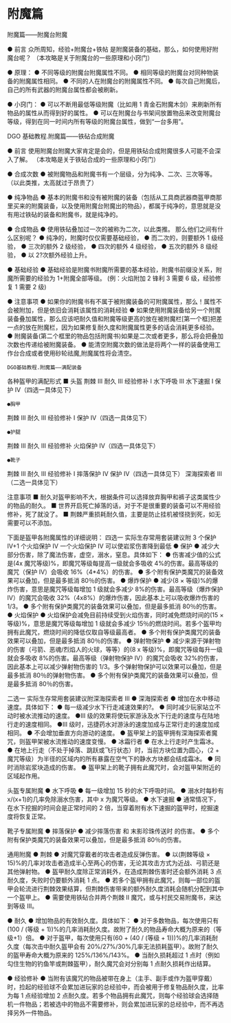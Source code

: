 <!-- community/creation/1002 -->

# 附魔篇

附魔篇——附魔台附魔

● 前言
众所周知，经验+附魔台+铁帖 是附魔装备的基础，那么，如何使用好附魔台呢？
（本攻略是关于附魔台的一些原理和小窍门）

● 原理：
● 不同等级的附魔台附魔属性不同。
● 相同等级的附魔台对同种物装备的附魔属性相同。
● 不同的人在附魔台的附魔属性不同。
● 每次自己附魔后，自己的所有武器的附魔台属性都会被刷新。

● 小窍门：
● 可以不断用最低等级附魔（比如用 1 青金石附魔木剑）来刷新所有物品的属性从而得到好的属性。
● 可以在附魔台与书架间放置物品来改变附魔台等级，得到在同一时间内所有等级的附魔台属性，做到“一台多用”。

DGO 基础教程.附魔篇——铁砧合成附魔

● 前言
使用附魔台附魔大家肯定是会的，但是用铁砧合成附魔很多人可能不会深入了解。
（本攻略是关于铁砧合成的一些原理和小窍门）

● 合成次数
● 被附魔物品和附魔书有一个层级，分为纯净、二次、三次等等。
（以此类推，太高就过于昂贵了）

● 纯净物品
● 基本的附魔书和没有被附魔的装备（包括从工具商武器商盔甲商那里买来的附魔装备，以及使用附魔台附魔出的物品），都属于纯净的，意思就是没有用过铁砧的装备和附魔书，就是纯净的。

● 合成物品
● 使用铁砧叠加过一次的被称为二次，以此类推。
那么他们之间有什么区别呢？
● 纯净的，附魔时仅仅需要基础经验，
● 而二次的，则要额外 1 级经验，
● 三次的额外 2 级经验，
● 四次的额外 4 级经验，
● 五次的额外 8 级经验，
● 以 2?次额外经验上升。

● 基础经验
● 基础经验是附魔书附魔所需要的基本经验，附魔书前缀没关系，附魔所需要的经验为 1+附魔全部等级。
(例：火焰附加 2 锋利 3 需要 6 级，经验修复 1 需要 2 级)

● 注意事项
● 如果你的附魔书有不属于被附魔装备的可附魔属性，那么！属性不会被附加，但是依旧会消耗该属性的消耗经验
● 如果使用附魔装备给另一个附魔装备叠加属性，那么应该吧耐久值和附魔等级更高的放在被附魔栏[第一个框]把差一点的放在附魔栏，因为如果修复耐久度和附魔属性更多的话会消耗更多经验。
● 附魔装备(第二个框里的物品包括附魔书)如果是二次或者更多，那么将会把叠加次数也传递给被附魔装备。
● 能清空附魔次数的做法是将两个一样的装备使用工作台合成或者使用砂轮祛魔,附魔属性将会清空。

    DGO基础教程.附魔篇——满配装备

各种盔甲的满配形式
■ 头盔
荆棘 III
耐久 III
经验修补 I
水下呼吸 III
水下速掘 I
保护 IV（四选一具体见下）

    ●胸甲

荆棘 III
耐久 III
经验修补 Ⅰ
保护 IV（四选一具体见下）

    ●护腿

荆棘 III
耐久 III
经验修补
火焰保护 IV（四选一具体见下）

    ●靴子

荆棘 III
耐久 III
经验修补 I
摔落保护 IV
保护 IV（四选一具体见下）
深海探索者 III（二选一具体见下）

注意事项
■ 耐久对盔甲影响不大，根据条件可以选择放弃胸甲和裤子这类属性少的物品的耐久。
■ 世界开启死亡掉落的话，对于不是很重要的装备可以不用经验修补，死了就没了。
■ 荆棘严重损耗耐久值，主要是防止挂机被怪挠到死，如无需要可以不添加。

下面是盔甲各附魔属性的详细说明：
四选一
实际生存常用套装建议附 3 个保护 Ⅳ+1 个火焰保护 Ⅳ
一个火焰保护 Ⅳ 可以使岩浆伤害降到最低
● 保护
● 减少大部分伤害，除了魔法伤害，虚空，溺水，窒息。具体如下：
● 伤害减少值的公式是(4x 魔咒等级)%，即魔咒等级每提高一级就会多吸收 4%的伤害。最高等级的魔咒（保护 IV）会吸收 16%（4\*4%）的伤害。
● 多个附有保护类魔咒的装备效果可以叠加，但是最多抵消 80％的伤害。
● 爆炸保护
● 减少(8 × 等级)%的爆炸伤害，意思是魔咒等级每增加 1 级就会多减少 8%的伤害。最高等级（爆炸保护 IV）的魔咒会吸收 32%（4x8%）的爆炸伤害，因此基本上可以吸收爆炸伤害的 1/3。
● 多个附有保护类魔咒的装备效果可以叠加，但是最多抵消 80％的伤害。
● 火焰保护
● 火焰保护会减免目前持续受到火焰伤害，同时减免燃烧时间的(15 × 等级)%，意思是魔咒等级每增加 1 级就会多减少 15％的燃烧时间。若多个盔甲均拥有此魔咒，燃烧时间的降低仅取自等级最高者。
● 多个附有保护类魔咒的装备效果可以叠加，但是最多抵消 80％的伤害。
● 弹射物保护
● 减少来源于弹射物的伤害（弓箭、恶魂/烈焰人的火球，等等）的(8 x 等级)%，即魔咒等级每升一级就会多吸收 8%的伤害。最高等级（弹射物保护 IV）的魔咒会吸收 32%的伤害，因此基本上可以减少弹射物伤害的 1/3。多个弹射物保护可以效果可以叠加，但是最多抵消 80％的弹射物伤害。
● 多个附有保护类魔咒的装备效果可以叠加，但是最多抵消 80％的伤害。

二选一
实际生存常用套装建议附深海探索者 Ⅲ
● 深海探索者
● 增加在水中移动速度。具体如下：
● 每一级减少水下行走减速效果的?。
● 同时减少玩家站立不动时被水流推动的速度。
●III 级的效果将使玩家游泳及水下行走的速度与在陆地行走的速度相同。
●III 级时，迅捷药水对游泳的速度加成与正常行走的速度加成相同。
● 不会增加垂直方向游动的速度。
● 盔甲架上的盔甲拥有深海探索者魔咒，则盔甲架被水流推动的速度变慢。
● 冰霜行者
● 在水上行走时产生霜冰。
● 在地上行走（不处于掉落、跳跃或飞行状态）时，当前方块位置为圆心，（2 + 魔咒等级）为半径的区域内的所有暴露在空气下的静水方块都会结成霜冰。
● 同时消除岩浆块造成的伤害。
● 盔甲架上的靴子拥有此魔咒时，会对盔甲架附近的区域起作用。

头盔专属附魔
● 水下呼吸
● 每一级增加 15 秒的水下呼吸时间。
● 溺水时每秒有 x/(x+1)的几率免除溺水伤害，其中 x 为魔咒等级。
● 水下速掘
● 通常情况下，在水下挖掘的时间会是正常时间的 2 倍，当穿着附有水下速掘的盔甲时，挖掘速度将恢复正常。

靴子专属附魔
● 摔落保护
● 减少摔落伤害 和 末影珍珠传送时 的伤害。
● 多个附有保护类魔咒的装备效果可以叠加，但是最多抵消 80％的伤害。

通用附魔
● 荆棘
● 对魔咒穿戴者的攻击者造成反弹伤害。
● 以(荆棘等级 × 15)%的几率对攻击者造成半心至两心的伤害，无论其攻击方式为近战、弓箭还是其他弹射物。
● 盔甲耐久度除正常消耗外，在造成荆棘伤害时还会额外消耗 3 点耐久度，失败时仍要额外消耗 1 点。
● 若多个盔甲拥有此魔咒，则每一部位的盔甲会轮流进行荆棘效果结算，但荆棘伤害带来的额外耐久度消耗会随机分配到其中一个盔甲上。
● 需要使用铁砧合并两个荆棘 II 魔咒，或与村民交易附魔书，来达到等级 III。

● 耐久
● 增加物品的有效耐久度。具体如下：
● 对于多数物品，每次使用只有(100 / (等级 + 1))%的几率消耗耐久度。故附了耐久的物品寿命大概为原来的（等级+1）倍。
● 对于盔甲，每次使用只有(60 + (40 / (等级 + 1)))%的几率消耗耐久度（每次击中耐久盔甲会有 20%/27%/30%几率无法损耗盔甲）。故附了耐久的盔甲寿命大概为原来的 125%/136%/143%。
● 当耐久损耗超过 1 点时（例如勾住生物的钓鱼竿或荆棘盔甲），耐久魔咒会对分别每 1 点耐久损耗作出结算。

● 经验修补
● 当附有该魔咒的物品被带在身上（主手、副手或作为盔甲穿戴）时，捡起的经验球不会累加进玩家的总经验中，而会被用于修复物品耐久度，比率为每 1 点经验增加 2 点耐久度。若多个物品拥有此魔咒，则每个经验球会选择随机一件物品；若被选中的物品不需要修补，则会累加进玩家的总经验中，而不再选择另外一件物品。
